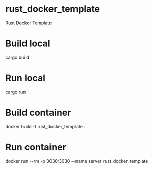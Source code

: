 # rust_docker_template
Rust Docker Template


# Build local
cargo build

# Run local
cargo run 


# Build container
docker build -t rust_docker_template .

# Run container
docker run --rm -p 3030:3030 --name server rust_docker_template



